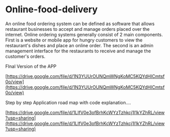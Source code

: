 # Online-food-delivery
An online food ordering system can be defined as software that allows restaurant businesses to accept and manage orders placed over the internet. Online ordering systems generally consist of 2 main components. First is a website or mobile app for hungry customers to view the restaurant's dishes and place an online order. The second is an admin management interface for the restaurants to receive and manage the customer's orders.

FInal Version of the APP

[https://drive.google.com/file/d/1N3YUUrOUNQmWNgKoMC5KQYdHICmtsf0o/view](https://drive.google.com/file/d/1N3YUUrOUNQmWNgKoMC5KQYdHICmtsf0o/view)

Step by step Application road map with code explanation.... 

[https://drive.google.com/file/d/1LIfV0e3ofBrhKcWYzTzhkcj1l1kYZhRL/view?usp=sharing](https://drive.google.com/file/d/1LIfV0e3ofBrhKcWYzTzhkcj1l1kYZhRL/view?usp=sharing)

